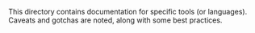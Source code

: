 This directory contains documentation for specific tools (or languages). Caveats and gotchas are noted, along with
some best practices.